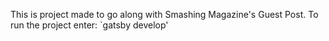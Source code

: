 This is project made to go along with Smashing Magazine's Guest Post.
To run the project enter:
`gatsby develop'
